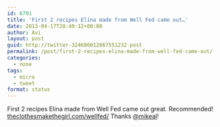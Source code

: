 ```yaml
---
id: 6791
title: 'First 2 recipes Elina made from Well Fed came out…'
date: 2013-04-17T20:49:12+00:00
author: Avi
layout: post
guid: http://twitter-324686012867551232-post
permalink: /post/first-2-recipes-elina-made-from-well-fed-came-out/
categories:
  - none
tags:
  - micro
  - tweet
format: status
---
```

First 2 recipes Elina made from Well Fed came out great. Recommended! [theclothesmakethegirl.com/wellfed/](http://www.theclothesmakethegirl.com/wellfed/) Thanks [@mikeal](http://twitter.com/mikeal)!
